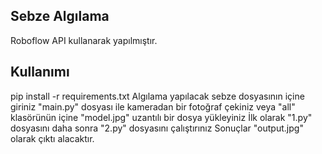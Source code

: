 ## Sebze Algılama 

Roboflow API kullanarak yapılmıştır.

## Kullanımı 

 pip install -r requirements.txt
 Algılama yapılacak sebze dosyasının içine giriniz
 "main.py" dosyası ile kameradan bir fotoğraf çekiniz veya "all" klasörünün içine "model.jpg" uzantılı bir dosya yükleyiniz
 İlk olarak "1.py" dosyasını daha sonra "2.py" dosyasını çalıştırınız
 Sonuçlar "output.jpg" olarak çıktı alacaktır.
